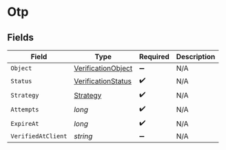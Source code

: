 # Otp


## Fields

| Field                                                               | Type                                                                | Required                                                            | Description                                                         |
| ------------------------------------------------------------------- | ------------------------------------------------------------------- | ------------------------------------------------------------------- | ------------------------------------------------------------------- |
| `Object`                                                            | [VerificationObject](../../Models/Components/VerificationObject.md) | :heavy_minus_sign:                                                  | N/A                                                                 |
| `Status`                                                            | [VerificationStatus](../../Models/Components/VerificationStatus.md) | :heavy_check_mark:                                                  | N/A                                                                 |
| `Strategy`                                                          | [Strategy](../../Models/Components/Strategy.md)                     | :heavy_check_mark:                                                  | N/A                                                                 |
| `Attempts`                                                          | *long*                                                              | :heavy_check_mark:                                                  | N/A                                                                 |
| `ExpireAt`                                                          | *long*                                                              | :heavy_check_mark:                                                  | N/A                                                                 |
| `VerifiedAtClient`                                                  | *string*                                                            | :heavy_minus_sign:                                                  | N/A                                                                 |